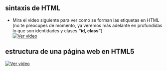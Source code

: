 ## sintaxis de HTML
- Mira el video siguiente para ver como se forman las etiquetas en HTML (no te preocupes de momento, ya veremos más adelante en profundidas lo que son identidades y clases **"id, class"**)   
[![Ver video](https://github.com/manviny/SOR/blob/master/assets/video-icon.png?raw=true)](https://mega.nz/file/rN1WGIrC#i8ztS8fL0TzdbtTzpXj1yTUbYGX8_mGVaAGlvu7IsqA)

## estructura de una página web en HTML5
[![Ver video](https://github.com/manviny/SOR/blob/master/assets/video-icon.png?raw=true)](https://mega.nz/file/yc0BTSZY#pZyo4xc1R7i3WE0iLo0B4RZ6FjF1uvC0T7PdutUZhAY)



